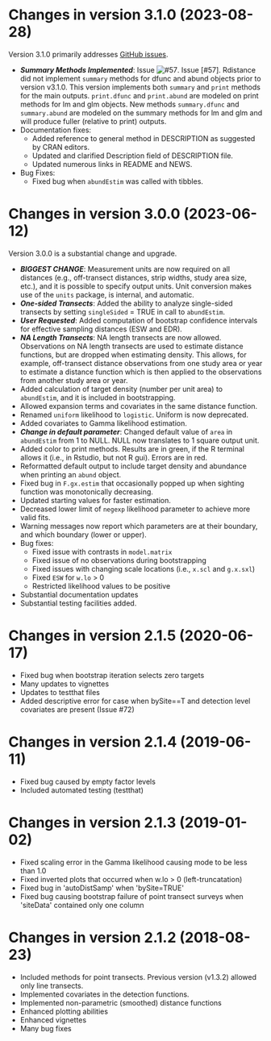 Changes in version 3.1.0 (2023-08-28)
==============
Version 3.1.0 primarily addresses [GitHub issues](https://github.com/tmcd82070/Rdistance/issues).

* ***Summary Methods Implemented***: Issue ![#57](https://github.com/tmcd82070/Rdistance/issues/57). Issue [#57]. Rdistance did not implement `summary` methods for dfunc and abund objects prior to version v3.1.0. This version implements both `summary` and `print` methods for the main outputs.  `print.dfunc` and `print.abund` are modeled on print methods for lm and glm objects.  New methods `summary.dfunc` and `summary.abund` are modeled on the summary methods for lm and glm and will produce fuller (relative to print) outputs. 
* Documentation fixes:
  + Added reference to general method in DESCRIPTION as suggested by CRAN editors.
  + Updated and clarified Description field of DESCRIPTION file.
  + Updated numerous links in README and NEWS.
* Bug Fixes:
  + Fixed bug when `abundEstim` was called with tibbles. 



Changes in version 3.0.0 (2023-06-12)
==============
Version 3.0.0 is a substantial change and upgrade. 

* ***BIGGEST CHANGE***: Measurement units are now required on all distances
(e.g., off-transect distances, strip widths, study area size, etc.),
and it is possible to specify output units.
Unit conversion makes use of the `units` package, is internal, and automatic. 
* ***One-sided Transects***: Added the ability to analyze single-sided transects 
by setting `singleSided` = TRUE in call to `abundEstim`. 
* ***User Requested***: Added computation of bootstrap confidence intervals 
for effective sampling distances (ESW and EDR). 
* ***NA Length Transects***: NA length transects are now allowed. Observations 
on NA length transects are used to estimate distance functions, but are dropped
when estimating density.  This allows, for example, off-transect distance observations
from one study area or year to estimate a distance function which is then applied 
to the observations from another study area or year. 
* Added calculation of target density (number per unit area) 
to `abundEstim`, and it is included in bootstrapping.
* Allowed expansion terms and covariates in the same distance function.
* Renamed `uniform` likelihood to `logistic`. Uniform is now deprecated.
* Added covariates to Gamma likelihood estimation.
* ***Change in default parameter***: Changed default value of `area` in
`abundEstim` from 1 to NULL. NULL now translates to 1 square output 
unit.  
* Added color to print methods.  Results are in green, if the R terminal 
allows it (i.e., in Rstudio, but not R gui).  Errors are in red.
* Reformatted default output to include target density and abundance when 
printing an `abund` object.
* Fixed bug in `F.gx.estim` that occasionally popped up when sighting 
function was monotonically decreasing.
* Updated starting values for faster estimation.
* Decreased lower limit of `negexp` likelihood parameter to achieve more valid
fits. 
* Warning messages now report which parameters are at their boundary, 
and which boundary (lower or upper).
* Bug fixes:
  + Fixed issue with contrasts in `model.matrix`
  + Fixed issue of no observations during bootstrapping
  + Fixed issues with changing scale locations (i.e., `x.scl` and `g.x.sxl`)
  + Fixed `ESW` for `w.lo` > 0
  + Restricted likelihood values to be positive
* Substantial documentation updates
* Substantial testing facilities added. 


Changes in version 2.1.5 (2020-06-17)
==============
* Fixed bug when bootstrap iteration selects zero targets 
* Many updates to vignettes
* Updates to testthat files
* Added descriptive error for case when bySite==T and detection level covariates are present (Issue #72)

Changes in version 2.1.4 (2019-06-11)
==============
* Fixed bug caused by empty factor levels
* Included automated testing (testthat)

Changes in version 2.1.3 (2019-01-02)
==============
* Fixed scaling error in the Gamma likelihood causing mode to be less than 1.0
* Fixed inverted plots that occurred when w.lo > 0 (left-truncatation)
* Fixed bug in 'autoDistSamp' when 'bySite=TRUE'
* Fixed bug causing bootstrap failure of point transect surveys when 'siteData' contained only one column


Changes in version 2.1.2 (2018-08-23)
==============
* Included methods for point transects. Previous version (v1.3.2) allowed only line transects.
* Implemented covariates in the detection functions.
* Implemented non-parametric (smoothed) distance functions
* Enhanced plotting abilities
* Enhanced vignettes
* Many bug fixes
